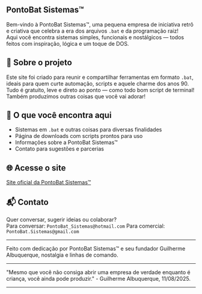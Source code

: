 ## PontoBat Sistemas™

Bem-vindo à PontoBat Sistemas™, uma pequena empresa de iniciativa retrô e criativa que celebra a era dos arquivos `.bat` e da programação raiz!  
Aqui você encontra sistemas simples, funcionais e nostálgicos — todos feitos com inspiração, lógica e um toque de DOS.

## 💾 Sobre o projeto

Este site foi criado para reunir e compartilhar ferramentas em formato `.bat`, ideais para quem curte automação, scripts e aquele charme dos anos 90.  
Tudo é gratuito, leve e direto ao ponto — como todo bom script de terminal! Também produzimos outras coisas que você vai adorar!

## 📁 O que você encontra aqui

- Sistemas em `.bat` e outras coisas para diversas finalidades
- Página de downloads com scripts prontos para uso
- Informações sobre a PontoBat Sistemas™
- Contato para sugestões e parcerias

## 🌐 Acesse o site

[Site oficial da PontoBat Sistemas™](https://guilhermealbuquerque9.github.io/PontoBat-Sistemas)

## 📬 Contato

Quer conversar, sugerir ideias ou colaborar?  
Para conversar: `PontoBat_Sistemas@hotmail.com`
Para comercial: `PontoBat.Sistemas@gmail.com`

---

Feito com dedicação por PontoBat Sistemas™ e seu fundador Guilherme Albuquerque, nostalgia e linhas de comando.

---

"Mesmo que você não consiga abrir uma empresa de verdade enquanto é criança, você ainda pode produzir." - Guilherme Albuquerque, 11/08/2025.

---

